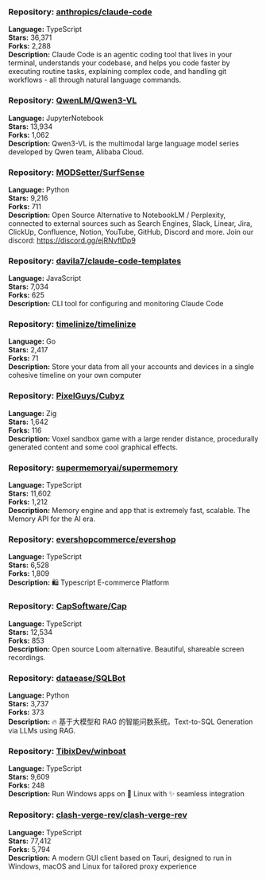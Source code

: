 ### **Repository:** [anthropics/claude-code](https://github.com/anthropics/claude-code)

**Language:** TypeScript  
**Stars:** 36,371  
**Forks:** 2,288  
**Description:** Claude Code is an agentic coding tool that lives in your terminal, understands your codebase, and helps you code faster by executing routine tasks, explaining complex code, and handling git workflows - all through natural language commands.

### **Repository:** [QwenLM/Qwen3-VL](https://github.com/QwenLM/Qwen3-VL)

**Language:** JupyterNotebook  
**Stars:** 13,934  
**Forks:** 1,062  
**Description:** Qwen3-VL is the multimodal large language model series developed by Qwen team, Alibaba Cloud.

### **Repository:** [MODSetter/SurfSense](https://github.com/MODSetter/SurfSense)

**Language:** Python  
**Stars:** 9,216  
**Forks:** 711  
**Description:** Open Source Alternative to NotebookLM / Perplexity, connected to external sources such as Search Engines, Slack, Linear, Jira, ClickUp, Confluence, Notion, YouTube, GitHub, Discord and more. Join our discord: https://discord.gg/ejRNvftDp9

### **Repository:** [davila7/claude-code-templates](https://github.com/davila7/claude-code-templates)

**Language:** JavaScript  
**Stars:** 7,034  
**Forks:** 625  
**Description:** CLI tool for configuring and monitoring Claude Code

### **Repository:** [timelinize/timelinize](https://github.com/timelinize/timelinize)

**Language:** Go  
**Stars:** 2,417  
**Forks:** 71  
**Description:** Store your data from all your accounts and devices in a single cohesive timeline on your own computer

### **Repository:** [PixelGuys/Cubyz](https://github.com/PixelGuys/Cubyz)

**Language:** Zig  
**Stars:** 1,642  
**Forks:** 116  
**Description:** Voxel sandbox game with a large render distance, procedurally generated content and some cool graphical effects.

### **Repository:** [supermemoryai/supermemory](https://github.com/supermemoryai/supermemory)

**Language:** TypeScript  
**Stars:** 11,602  
**Forks:** 1,212  
**Description:** Memory engine and app that is extremely fast, scalable. The Memory API for the AI era.

### **Repository:** [evershopcommerce/evershop](https://github.com/evershopcommerce/evershop)

**Language:** TypeScript  
**Stars:** 6,528  
**Forks:** 1,809  
**Description:** 🛍️ Typescript E-commerce Platform

### **Repository:** [CapSoftware/Cap](https://github.com/CapSoftware/Cap)

**Language:** TypeScript  
**Stars:** 12,534  
**Forks:** 853  
**Description:** Open source Loom alternative. Beautiful, shareable screen recordings.

### **Repository:** [dataease/SQLBot](https://github.com/dataease/SQLBot)

**Language:** Python  
**Stars:** 3,737  
**Forks:** 373  
**Description:** 🔥 基于大模型和 RAG 的智能问数系统。Text-to-SQL Generation via LLMs using RAG.

### **Repository:** [TibixDev/winboat](https://github.com/TibixDev/winboat)

**Language:** TypeScript  
**Stars:** 9,609  
**Forks:** 248  
**Description:** Run Windows apps on 🐧 Linux with ✨ seamless integration

### **Repository:** [clash-verge-rev/clash-verge-rev](https://github.com/clash-verge-rev/clash-verge-rev)

**Language:** TypeScript  
**Stars:** 77,412  
**Forks:** 5,794  
**Description:** A modern GUI client based on Tauri, designed to run in Windows, macOS and Linux for tailored proxy experience

